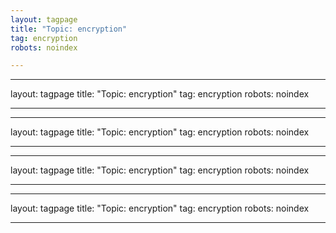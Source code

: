 ```yaml
---
layout: tagpage
title: "Topic: encryption"
tag: encryption
robots: noindex

---
```

---
layout: tagpage
title: "Topic: encryption"
tag: encryption
robots: noindex

---
---
layout: tagpage
title: "Topic: encryption"
tag: encryption
robots: noindex

---
---
layout: tagpage
title: "Topic: encryption"
tag: encryption
robots: noindex

---
---
layout: tagpage
title: "Topic: encryption"
tag: encryption
robots: noindex

---
